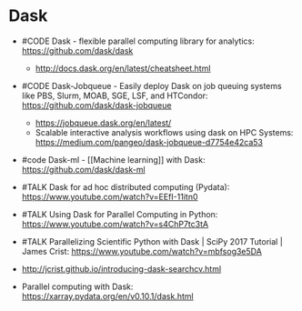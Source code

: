 # Dask

- #CODE Dask - flexible parallel computing library for analytics: https://github.com/dask/dask
	- http://docs.dask.org/en/latest/cheatsheet.html
- #CODE Dask-Jobqueue - Easily deploy Dask on job queuing systems like PBS, Slurm, MOAB, SGE, LSF, and HTCondor: https://github.com/dask/dask-jobqueue
	- https://jobqueue.dask.org/en/latest/
	- Scalable interactive analysis workflows using dask on HPC Systems: https://medium.com/pangeo/dask-jobqueue-d7754e42ca53
- #code Dask-ml - [[Machine learning]] with Dask: https://github.com/dask/dask-ml

- #TALK Dask for ad hoc distributed computing (Pydata): https://www.youtube.com/watch?v=EEfI-11itn0
- #TALK Using Dask for Parallel Computing in Python: https://www.youtube.com/watch?v=s4ChP7tc3tA
- #TALK Parallelizing Scientific Python with Dask | SciPy 2017 Tutorial | James Crist: https://www.youtube.com/watch?v=mbfsog3e5DA
- http://jcrist.github.io/introducing-dask-searchcv.html
- Parallel computing with Dask: https://xarray.pydata.org/en/v0.10.1/dask.html


